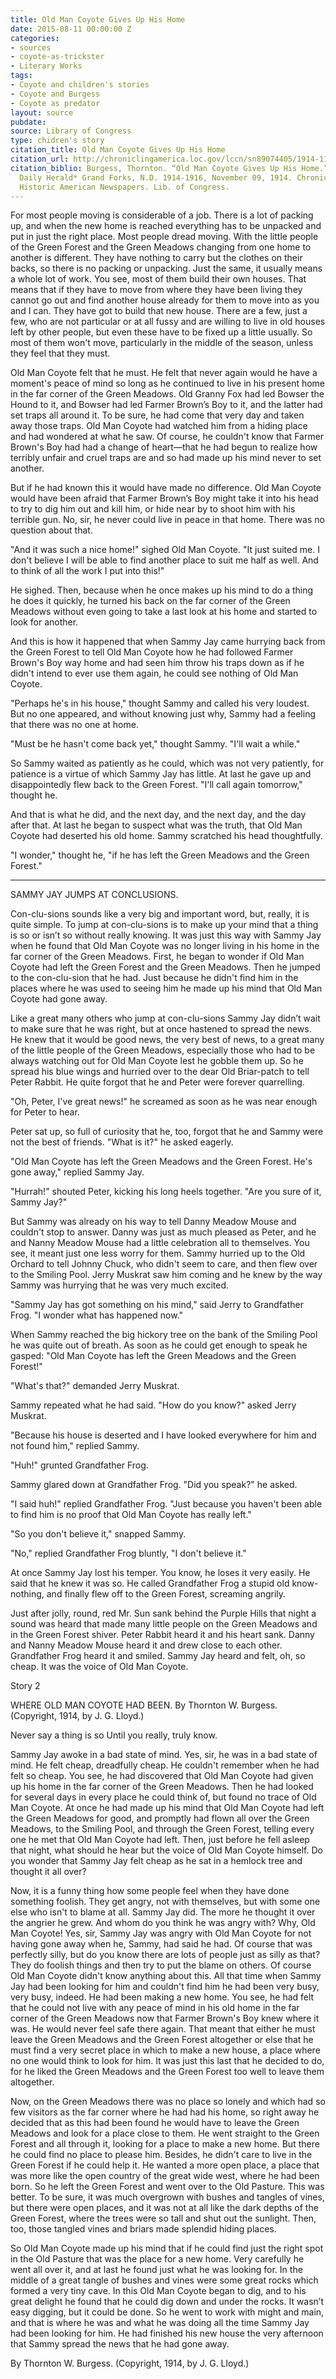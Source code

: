 ```yaml
---
title: Old Man Coyote Gives Up His Home
date: 2015-08-11 00:00:00 Z
categories:
- sources
- coyote-as-trickster
- Literary Works
tags:
- Coyote and children's stories
- Coyote and Burgess
- Coyote as predator
layout: source
pubdate: 
source: Library of Congress
type: chidren's story
citation_title: Old Man Coyote Gives Up His Home
citation_url: http://chroniclingamerica.loc.gov/lccn/sn89074405/1914-11-09/ed-1/seq-10/
citation_biblio: Burgess, Thornton. “Old Man Coyote Gives Up His Home.” *Grand Forks
  Daily Herald* Grand Forks, N.D. 1914-1916, November 09, 1914. Chronicling America.
  Historic American Newspapers. Lib. of Congress.
---
```


For most people moving is considerable of a job. There is a lot of packing up, and when the new home is reached everything has to be unpacked and put in just the right place. Most people dread moving. With the little people of the Green Forest and the Green Meadows changing from one home to another is different. They have nothing to carry but the clothes on their backs, so there is no packing or unpacking. Just the same, it usually means a whole lot of work. You see, most of them build their own houses. That means that if they have to move from where they have been living they cannot go out and find another house already for them to move into as you and I can. They have got to build that new house. There are a few, just a few, who are not particular or at all fussy and are willing to live in old houses left by other people, but even these have to be fixed up a little usually. So most of them won't move, particularly in the middle of the season, unless they feel that they must.

Old Man Coyote felt that he must. He felt that never again would he have a moment's peace of mind so long as he continued to live in his present home in the far corner of the Green Meadows. Old Granny Fox had led Bowser the Hound to it, and Bowser had led Farmer Brown’s Boy to it, and the latter had set traps all around it. To be sure, he had come that very day and taken away those traps. Old Man Coyote had watched him from a hiding place and had wondered at what he saw. Of course, he couldn't know that Farmer Brown's Boy had had a change of heart—that he had begun to realize how terribly unfair and cruel traps are and so had made up his mind never to set another.

But if he had known this it would have made no difference. Old Man Coyote would have been afraid that Farmer Brown’s Boy might take it into his head to try to dig him out and kill him, or hide near by to shoot him with his terrible gun. No, sir, he never could live in peace in that home. There was no question about that.

"And it was such a nice home!" sighed Old Man Coyote. "It just suited me. I don't believe I will be able to find another place to suit me half as well. And to think of all the work I put into this!"

He sighed. Then, because when he once makes up his mind to do a thing he does it quickly, he turned his back on the far corner of the Green Meadows without even going to take a last look at his home and started to look for another.

And this is how it happened that when Sammy Jay came hurrying back from the Green Forest to tell Old Man Coyote how he had followed Farmer Brown's Boy way home and had seen him throw his traps down as if he didn't intend to ever use them again, he could see nothing of Old Man Coyote.

"Perhaps he's in his house," thought Sammy and called his very loudest. But no one appeared, and without knowing just why, Sammy had a feeling that there was no one at home.

"Must be he hasn't come back yet," thought Sammy. "I'll wait a while."

So Sammy waited as patiently as he could, which was not very patiently, for patience is a virtue of which Sammy Jay has little. At last he gave up and disappointedly flew back to the Green Forest. "I'll call again tomorrow," thought he.

And that is what he did, and the next day, and the next day, and the day after that. At last he began to suspect what was the truth, that Old Man Coyote had deserted his old home. Sammy scratched his head thoughtfully.

"I wonder," thought he, "if he has left the Green Meadows and the Green Forest."
________

SAMMY JAY JUMPS AT CONCLUSIONS.

Con-clu-sions sounds like a very big and important word, but, really, it is quite simple. To jump at con-clu-sions is to make up your mind that a thing is so or isn’t so without really knowing. It was just this way with Sammy Jay when he found that Old Man Coyote was no longer living in his home in the far corner of the Green Meadows. First, he began to wonder if Old Man Coyote had left the Green Forest and the Green Meadows. Then he jumped to the con-clu-sion that he had. Just because he didn't find him in the places where he was used to seeing him he made up his mind that Old Man Coyote had gone away.

Like a great many others who jump at con-clu-sions Sammy Jay didn’t wait to make sure that he was right, but at once hastened to spread the news. He knew that it would be good news, the very best of news, to a great many of the little people of the Green Meadows, especially those who had to be always watching out for Old Man Coyote lest he gobble them up. So he spread his blue wings and hurried over to the dear Old Briar-patch to tell Peter Rabbit. He quite forgot that he and Peter were forever quarrelling.

"Oh, Peter, I've great news!" he screamed as soon as he was near enough for Peter to hear.

Peter sat up, so full of curiosity that he, too, forgot that he and Sammy were not the best of friends. "What is it?" he asked eagerly.

"Old Man Coyote has left the Green Meadows and the Green Forest. He's gone away," replied Sammy Jay.

"Hurrah!" shouted Peter, kicking his long heels together. "Are you sure of it, Sammy Jay?"

But Sammy was already on his way to tell Danny Meadow Mouse and couldn't stop to answer. Danny was just as much pleased as Peter, and he and Nanny Meadow Mouse had a little celebration all to themselves. You see, it meant just one less worry for them. Sammy hurried up to the Old Orchard to tell Johnny Chuck, who didn't seem to care, and then flew over to the Smiling Pool. Jerry Muskrat saw him coming and he knew by the way Sammy was hurrying that he was very much excited.

"Sammy Jay has got something on his mind," said Jerry to Grandfather Frog. "I wonder what has happened now."

When Sammy reached the big hickory tree on the bank of the Smiling Pool he was quite out of breath. As soon as he could get enough to speak he gasped: "Old Man Coyote has left the Green Meadows and the Green Forest!"

"What's that?" demanded Jerry Muskrat.

Sammy repeated what he had said. "How do you know?" asked Jerry Muskrat.

"Because his house is deserted and I have looked everywhere for him and not found him," replied Sammy.

"Huh!" grunted Grandfather Frog.

Sammy glared down at Grandfather Frog. "Did you speak?" he asked.

"I said huh!" replied Grandfather Frog. "Just because you haven't been able to find him is no proof that Old Man Coyote has really left."

"So you don't believe it," snapped Sammy.

"No," replied Grandfather Frog bluntly, "I don't believe it."

At once Sammy Jay lost his temper. You know, he loses it very easily. He said that he knew it was so. He called Grandfather Frog a stupid old know-nothing, and finally flew off to the Green Forest, screaming angrily.

Just after jolly, round, red Mr. Sun sank behind the Purple Hills that night a sound was heard that made many little people on the Green Meadows and in the Green Forest shiver. Peter Rabbit heard it and his heart sank. Danny and Nanny Meadow Mouse heard it and drew close to each other. Grandfather Frog heard it and smiled. Sammy Jay heard and felt, oh, so cheap. It was the voice of Old Man Coyote.

Story 2

WHERE OLD MAN COYOTE HAD BEEN.
By Thornton W. Burgess.
(Copyright, 1914, by J. G. Lloyd.)

Never say a thing is so
Until you really, truly know.

Sammy Jay awoke in a bad state of mind. Yes, sir, he was in a bad state of mind. He felt cheap, dreadfully cheap. He couldn't remember when he had felt so cheap. You see, he had discovered that Old Man Coyote had given up his home in the far corner of the Green Meadows. Then he had looked for several days in every place he could think of, but found no trace of Old Man Coyote. At once he had made up his mind that Old Man Coyote had left the Green Meadows for good, and promptly had flown all over the Green Meadows, to the Smiling Pool, and through the Green Forest, telling every one he met that Old Man Coyote had left. Then, just before he fell asleep that night, what should he hear but the voice of Old Man Coyote himself. Do you wonder that Sammy Jay felt cheap as he sat in a hemlock tree and thought it all over?

Now, it is a funny thing how some people feel when they have done something foolish. They get angry, not with themselves, but with some one else who isn't to blame at all. Sammy Jay did. The more he thought it over the angrier he grew. And whom do you think he was angry with? Why, Old Man Coyote! Yes, sir, Sammy Jay was angry with Old Man Coyote for not having gone away when he, Sammy, had said he had. Of course that was perfectly silly, but do you know there are lots of people just as silly as that? They do foolish things and then try to put the blame on others. Of course Old Man Coyote didn't know anything about this. All that time when Sammy Jay had been looking for him and couldn't find him he had been very busy, very busy, indeed. He had been making a new home. You see, he had felt that he could not live with any peace of mind in his old home in the far corner of the Green Meadows now that Farmer Brown's Boy knew where it was. He would never feel safe there again. That meant that either he must leave the Green Meadows and the Green Forest altogether or else that he must find a very secret place in which to make a new house, a place where no one would think to look for him. It was just this last that he decided to do, for he liked the Green Meadows and the Green Forest too well to leave them altogether.

Now, on the Green Meadows there was no place so lonely and which had so few visitors as the far corner where he had had his home, so right away he decided that as this had been found he would have to leave the Green Meadows and look for a place close to them. He went straight to the Green Forest and all through it, looking for a place to make a new home. But there he could find no place to please him. Besides, he didn't care to live in the Green Forest if he could help it. He wanted a more open place, a place that was more like the open country of the great wide west, where he had been born. So he left the Green Forest and went over to the Old Pasture. This was better. To be sure, it was much overgrown with bushes and tangles of vines, but there were open places, and it was not at all like the dark depths of the Green Forest, where the trees were so tall and shut out the sunlight. Then, too, those tangled vines and briars made splendid hiding places.

So Old Man Coyote made up his mind that if he could find just the right spot in the Old Pasture that was the place for a new home. Very carefully he went all over it, and at last he found just what he was looking for. In the middle of a great tangle of bushes and vines were some great rocks which formed a very tiny cave. In this Old Man Coyote began to dig, and to his great delight he found that he could dig down and under the rocks. It wasn’t easy digging, but it could be done. So he went to work with might and main, and that is where he was and what he was doing all the time Sammy Jay had been looking for him. He had finished his new house the very afternoon that Sammy spread the news that he had gone away.

By Thornton W. Burgess.
(Copyright, 1914, by J. G. Lloyd.)

